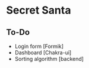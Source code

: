 # Secret Santa

## To-Do
* Login form [Formik]
* Dashboard [Chakra-ui]
* Sorting algorithm [backend]

